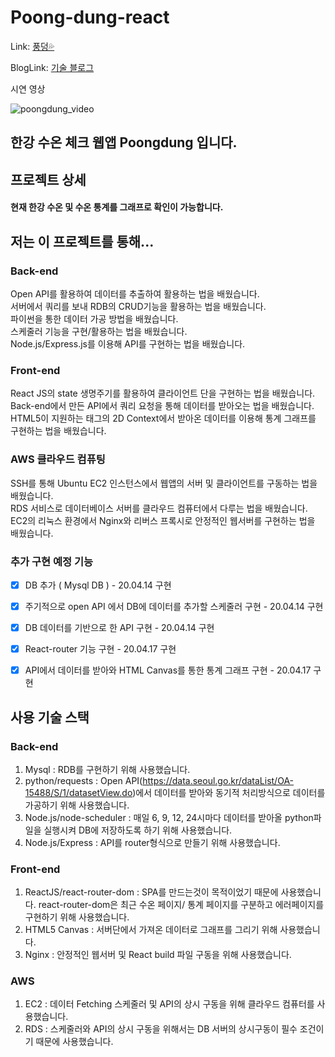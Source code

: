 # Poong-dung-react   
Link: [풍덩💦][poongdungLink]

[poongdungLink]: poongdung.ga

BlogLink: [기술 블로그][techBlog]

[techBlog]: https://hitzi.tistory.com/50

시연 영상

![poongdung_video](https://user-images.githubusercontent.com/56597998/82978097-aa9b7800-a01e-11ea-8222-0ce8b530ced6.gif)
   
## 한강 수온 체크 웹앱 Poongdung 입니다.   
    
## 프로젝트 상세   
#### 현재 한강 수온 및 수온 통계를 그래프로 확인이 가능합니다.   
   
   
## 저는 이 프로젝트를 통해...   
   
  ### Back-end   
Open API를 활용하여 데이터를 추출하여 활용하는 법을 배웠습니다.   
서버에서 쿼리를 보내 RDB의 CRUD기능을 활용하는 법을 배웠습니다.   
파이썬을 통한 데이터 가공 방법을 배웠습니다.   
스케줄러 기능을 구현/활용하는 법을 배웠습니다.   
Node.js/Express.js를 이용해 API를 구현하는 법을 배웠습니다.   
   
  ### Front-end   
React JS의 state 생명주기를 활용하여 클라이언트 단을 구현하는 법을 배웠습니다.   
Back-end에서 만든 API에서 쿼리 요청을 통해 데이터를 받아오는 법을 배웠습니다.   
HTML5이 지원하는 <canvas>태그의 2D Context에서 받아온 데이터를 이용해 통계 그래프를 구현하는 법을 배웠습니다.     
   
### AWS 클라우드 컴퓨팅   
   
SSH를 통해 Ubuntu EC2 인스턴스에서 웹앱의 서버 및 클라이언트를 구동하는 법을 배웠습니다.   
RDS 서비스로 데이터베이스 서버를 클라우드 컴퓨터에서 다루는 법을 배웠습니다.   
EC2의 리눅스 환경에서 Nginx와 리버스 프록시로 안정적인 웹서버를 구현하는 법을 배웠습니다.
   
### 추가 구현 예정 기능   
   
- [x] DB 추가 ( Mysql DB ) - 20.04.14 구현   
- [x] 주기적으로 open API 에서 DB에 데이터를 추가할 스케줄러 구현  - 20.04.14 구현   
- [x] DB 데이터를 기반으로 한 API 구현  - 20.04.14 구현   
- [x] React-router 기능 구현 - 20.04.17 구현   
- [x] API에서 데이터를 받아와 HTML Canvas를 통한 통계 그래프 구현  - 20.04.17 구현   
   
   
## 사용 기술 스택   
   
### Back-end   
1. Mysql : RDB를 구현하기 위해 사용했습니다.   
2. python/requests : Open API(https://data.seoul.go.kr/dataList/OA-15488/S/1/datasetView.do)에서 데이터를 받아와 동기적 처리방식으로 데이터를 가공하기 위해 사용했습니다.   
3. Node.js/node-scheduler : 매일 6, 9, 12, 24시마다 데이터를 받아올 python파일을 실행시켜 DB에 저장하도록 하기 위해 사용했습니다.   
4. Node.js/Express : API를 router형식으로 만들기 위해 사용했습니다.   
   
### Front-end   
1. ReactJS/react-router-dom : SPA를 만드는것이 목적이었기 때문에 사용했습니다. react-router-dom은 최근 수온 페이지/ 통계 페이지를 구분하고 에러페이지를 구현하기 위해 사용했습니다.
2. HTML5 Canvas : 서버단에서 가져온 데이터로 그래프를 그리기 위해 사용했습니다.
3. Nginx : 안정적인 웹서버 및 React build 파일 구동을 위해 사용했습니다.
   
### AWS
1. EC2 : 데이터 Fetching 스케줄러 및 API의 상시 구동을 위해 클라우드 컴퓨터를 사용했습니다.   
2. RDS : 스케줄러와 API의 상시 구동을 위해서는 DB 서버의 상시구동이 필수 조건이기 때문에 사용했습니다.   
